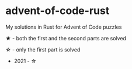 # advent-of-code-rust

My solutions in Rust for Advent of Code puzzles

★ - both the first and the second parts are solved

☆ - only the first part is solved

- 2021 - ☆
